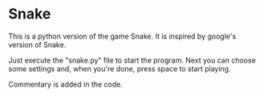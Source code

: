 # Snake
This is a python version of the game Snake. It is inspired by google's version of Snake.

Just execute the "snake.py" file to start the program. Next you can choose some settings and, when you're done, press space to start playing.

Commentary is added in the code.
